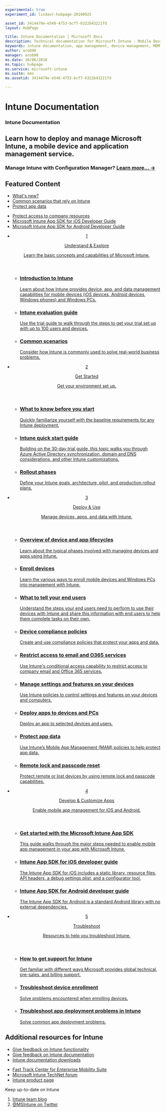 ```yaml
---
experimental: true
experiment_id: lindavr-hubpage-20160925

asset_id: 3414479e-e548-4753-bcf7-6322b43221fd
layout: HubPage

title: Intune Documentation | Microsoft Docs
description: Technical documentation for Microsoft Intune - Mobile Device and Application Management
keywords: intune documentation, app management, device management, MDM documentation, MAM documentation
author: arob98
manager: arob98
ms.date: 10/06/2016
ms.topic: hubpage
ms.service: microsoft-intune
ms.suite: ems
ms.assetid: 3414479e-e548-4753-bcf7-6322b43221fd

---
```

# Intune Documentation
<article id="main">
    <section id="hero-content">
      <h1>Intune Documentation</h1>
      <h2>Learn how to deploy and manage Microsoft Intune, a mobile device and application management service.</h2>
      <h3>Manage Intune with Configuration Manager? <a href="https://docs.microsoft.com/en-us/sccm/mdm/understand/hybrid-mobile-device-management" target="_blank">Learn more... &rarr;</a></h3>
    </section>
    <section id="featured" class="container">
      <h2 class="section-heading"><span class="icon icon-warning"></span> Featured Content</h2>
      <div class="features row">
        <ul class="column column-half">
          <li><a href="/intune/whats-new/whats-new-in-microsoft-intune">What's new?</a></li>
          <li><a href="/intune/understand-explore/common-ways-to-use-intune">Common scenarios that rely on Intune</a></li>
          <li><a href="/intune/deploy-use/protect-app-data-using-mobile-app-management-policies-with-microsoft-intune">Protect app data</a></li>
        </ul>
        <ul class="column column-half">
          <li><a href="/intune/deploy-use/restrict-access-based-on-device-network-app-risk">Protect access to company resources</a></li>
          <li><a href="/intune/develop/intune-app-sdk-ios">Microsoft Intune App SDK for iOS Developer Guide</a></li>
          <li><a href="/intune/develop/intune-app-sdk-android">Microsoft Intune App SDK for Android Developer Guide</a></li>
        </ul>
      </div>
    </section>
    <div id="journeys">
      <section class="container">
        <!-- <h2 class="section-heading"><span class="icon icon-inheritance"></span> Stages</h2> -->
        <ul class="journeys-list">
          <li class="journey-step">
            <header class="journey-step-header row">
              <a href="/intune/understand-explore/introduction-to-microsoft-intune">
                <div class="title column-third">
                  <span class="step-number">1</span>
                  <p>Understand &amp; Explore</p>
                </div>
                <p class="description column-two-thirds">Learn the basic concepts and capabilities of Microsoft Intune.
                </p>
              </a>
            </header>
            <section class="journey-step-elements content">
              <ul class="row">
                <li class="column-third">
                  <a href="/intune/understand-explore/introduction-to-microsoft-intune">
                    <h3>Introduction to Intune</h3>
                    <p>Learn about how Intune provides device, app, and data management capabilities for mobile devices (iOS devices, Android devices, Windows phones) and Windows PCs.</p>
                  </a>
                </li>
                <li class="column-third">
                  <a href="/intune/understand-explore/get-started-with-a-30-day-trial-of-microsoft-intune">
                    <h3>Intune evaluation guide</h3>
                    <p>Use the trial guide to walk through the steps to get your trial set up with up to 100 users and devices.</p>
                  </a>
                </li>
                <li class="column-third">
                  <a href="/intune/understand-explore/common-ways-to-use-intune">
                    <h3>Common scenarios</h3>
                    <p>Consider how Intune is commonly used to solve real-world business problems.</p>
                  </a>
                </li>
              </ul>
            </section>
          </li>
          <li class="journey-step">
            <header class="journey-step-header row">
              <a href="/intune/get-started/what-to-know-before-you-start-microsoft-intune">
                <div class="title column-third">
                  <span class="step-number">2</span>
                  <p>Get Started</p>
                </div>
                <p class="description column-two-thirds">Get your environment set up.
                </p>
              </a>
            </header>
            <section class="journey-step-elements content">
              <ul class="row">
                <li class="column-third">
                  <a href="/intune/get-started/what-to-know-before-you-start-microsoft-intune">
                    <h3>What to know before you start</h3>
                    <p>Quickly familiarize yourself with the baseline requirements for any Intune deployment.</p>
                  </a>
                </li>
                <li class="column-third">
                  <a href="/intune/get-started/start-with-a-paid-subscription-to-microsoft-intune">
                    <h3>Intune quick start guide</h3>
                    <p>Building on the 30-day trial guide, this topic walks you through Azure Active Directory synchronization, domain and DNS considerations, and other Intune customizations.</p>
                  </a>
                </li>
                <li class="column-third">
                  <a href="/intune/get-started/rollout-phases-for-microsoft-intune-deployment">
                    <h3>Rollout phases</h3>
                    <p>Define your Intune goals, architecture, pilot, and production rollout plans.</p>
                  </a>
                </li>
              </ul>
            </section>
          </li>
          <li class="journey-step">
            <header class="journey-step-header row">
              <a href="/intune/deploy-use/overview-of-device-and-app-lifecycles-in-microsoft-intune">
                <div class="title column-third">
                  <span class="step-number">3</span>
                  <p>Deploy &amp; Use</p>
                </div>
                <p class="description column-two-thirds">Manage devices, apps, and data with Intune.
                </p>
              </a>
            </header>
            <section class="journey-step-elements content">
              <ul class="row">
                <li class="column-third">
                  <a href="/intune/deploy-use/overview-of-device-and-app-lifecycles-in-microsoft-intune">
                    <h3>Overview of device and app lifecycles</h3>
                    <p>Learn about the typical phases involved with managing devices and apps using Intune.</p>
                  </a>
                </li>
                <li class="column-third">
                  <a href="/intune/deploy-use/enroll-devices-in-microsoft-intune">
                    <h3>Enroll devices</h3>
                    <p>Learn the various ways to enroll mobile devices and Windows PCs into management with Intune.</p>
                  </a>
                </li>
                <li class="column-third">
                  <a href="/intune/deploy-use/what-to-tell-your-end-users-about-using-microsoft-intune">
                    <h3>What to tell your end users</h3>
                    <p>Understand the steps your end users need to perform to use their devices with Intune and share this information with end users to help them complete tasks on their own.</p>
                  </a>
                </li>
              </ul>
	      <ul class="row">
                <li class="column-third">
                  <a href="/intune/deploy-use/introduction-to-device-compliance-policies-in-microsoft-intune">
                    <h3>Device compliance policies</h3>
                    <p>Create and use compliance policies that protect your apps and data.</p>
                  </a>
                </li>
                <li class="column-third">
                  <a href="/intune/deploy-use/restrict-access-to-email-and-o365-services-with-microsoft-intune">
                    <h3>Restrict access to email and O365 services</h3>
                    <p>Use Intune's conditional access capability to restrict access to company email and Office 365 services.</p>
                  </a>
                </li>
                <li class="column-third">
                  <a href="/intune/deploy-use/manage-settings-and-features-on-your-devices-with-microsoft-intune-policies">
                    <h3>Manage settings and features on your devices</h3>
                    <p>Use Intune policies to control settings and features on your devices and computers.</p>
                  </a>
                </li>
              </ul>
                <ul class="row">
                <li class="column-third">
                  <a href="/intune/deploy-use/deploy-apps-in-microsoft-intune">
                    <h3>Deploy apps to devices and PCs</h3>
                    <p>Deploy an app to selected devices and users.</p>
                  </a>
                </li>
                <li class="column-third">
                  <a href="/intune/deploy-use/protect-app-data-using-mobile-app-management-policies-with-microsoft-intune">
                    <h3>Protect app data</h3>
                    <p>Use Intune’s Mobile App Management (MAM) policies to help protect app data.</p>
                  </a>
                </li>
                <li class="column-third">
                  <a href="/intune/deploy-use/use-remote-lock-and-passcode-reset-in-microsoft-intune">
                    <h3>Remote lock and passcode reset</h3>
                    <p>Protect remote or lost devices by using remote lock and passcode capabilities.</p>
                  </a>
                </li>
              </ul>
	    </section>
          </li>
          <li class="journey-step">
            <header class="journey-step-header row">
              <a href="/intune/develop/intune-app-sdk">
                <div class="title column-third">
                  <span class="step-number">4</span>
                  <p>Develop & Customize Apps</p>
                </div>
                <p class="description column-two-thirds">Enable mobile app management for iOS and Android.</p>
              </a>
            </header>
            <section class="journey-step-elements content">
              <ul class="row">
                <li class="column-third">
                  <a href="/intune/develop/intune-app-sdk-get-started">
                    <h3>Get started with the Microsoft Intune App SDK</h3>
                    <p>This guide walks through the major steps needed to enable mobile app management in your app with Microsoft Intune.</p>
                  </a>
                </li>
                <li class="column-third">
                  <a href="/intune/develop/intune-app-sdk-ios">
                    <h3>Intune App SDK for iOS developer guide</h3>
                    <p>The Intune App SDK for iOS includes a static library, resource files, API headers, a debug settings plist, and a configurator tool.</p>
                  </a>
                </li>
                <li class="column-third">
                  <a href="/intune/develop/intune-app-sdk-android">
                    <h3>Intune App SDK for Android developer guide</h3>
                    <p>The Intune App SDK for Android is a standard Android library with no external dependencies.</p>
                  </a>
                </li>
              </ul>
            </section>
            </li>
      <li class="journey-step">
            <header class="journey-step-header row">
              <a href="/intune/troubleshoot/how-to-get-support-for-microsoft-intune">
                <div class="title column-third">
                  <span class="step-number">5</span>
                  <p>Troubleshoot</p>
                </div>
                <p class="description column-two-thirds">Resources to help you troubleshoot Intune.</p>
              </a>
            </header>
            <section class="journey-step-elements content">
              <ul class="row">
                <li class="column-third">
                  <a href="/intune/troubleshoot/how-to-get-support-for-microsoft-intune">
                    <h3>How to get support for Intune</h3>
                    <p>Get familiar with different ways Microsoft provides global technical, pre-sales, and billing support.</p>
                  </a>
                </li>
                <li class="column-third">
                  <a href="/intune/troubleshoot/troubleshoot-device-enrollment-in-intune">
                    <h3>Troubleshoot device enrollment</h3>
                    <p>Solve problems encountered when enrolling devices.</p>
                  </a>
                </li>
                <li class="column-third">
                  <a href="/intune/troubleshoot/troubleshoot-app-deployment-problems-in-microsoft-intune">
                    <h3>Troubleshoot app deployment problems in Intune</h3>
                    <p>Solve common app deployment problems.</p>
                  </a>
                </li>
              </ul>
            </section>
          </li>
        </ul>
      </section>
    </div>
    <div class="section-border">
      <section class="resources container">
      <h2 class="section-heading"><span class="icon icon-note"></span>Additional resources for Intune</h2>
      <div class="resource-list row">
          <ul class="column-half">
          <li><a href="https://microsoftintune.uservoice.com/" target="_blank">Give feedback on Intune functionality</a></li>
          <li><a href="https://microsoftintune.uservoice.com/forums/297408-issues/category/113871-documentation" target="_blank">Give feedback on Intune documentation</a></li>
          <li><a href="https://gallery.technet.microsoft.com/site/search?f%5B0%5D.Type=User&f%5B0%5D.Value=ECM%20Docs%20Team%20-%20MSFT" target="_blank">Intune documentation downloads</a></li>
          </ul>
          <ul class="column-half">
          <li><a href="/enterprise-mobility/solutions/fasttrack-center-benefit-for-enterprise-mobility-suite-ems" target="_blank">Fast Track Center for Enterprise Mobility Suite</a></li>
          <li><a href="https://social.technet.microsoft.com/Forums/en-US/home?category=microsoftintune&filter=alltypes&sort=lastpostdesc" target="_blank">Microsoft Intune TechNet forum</a></li>
          <li><a href="https://www.microsoft.com/en-us/server-cloud/products/microsoft-intune/default.aspx" target="_blank">Intune product page</a></li>
          </ul>
      </div>
      </section>
    </div>
    <aside class="alert alert-social">
      <p>Keep up-to-date on Intune</p>
      <ol class="action-list">
        <li><a href="https://blogs.technet.com/b/microsoftintune/" target="_blank" class="button-bordered button-translucent">Intune team blog</a></li>
        <li><a href="https://twitter.com/msintune/" target="_blank" class="button-bordered button-translucent">@MSIntune on Twitter</a></li>
      </ol>
    </aside>
</article>
